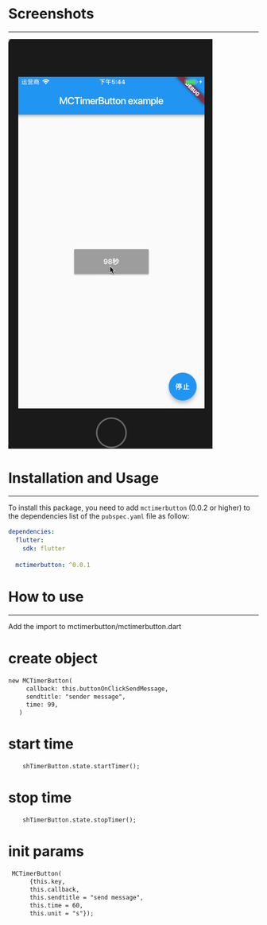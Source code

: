 # Screenshots
---
![TIMERBUTTON.gif](https://github.com/CZXBigBrother/Flutter_MCTimerButton/blob/master/mctimerbutton/example/TIMERBUTTON.gif?raw=true)
# Installation and Usage
---
To install this package, you need to add `mctimerbutton` (0.0.2 or higher) to the dependencies
list of the `pubspec.yaml` file as follow:

```yaml
dependencies:
  flutter:
    sdk: flutter

  mctimerbutton: ^0.0.1
```

# How to use
----
Add the import to mctimerbutton/mctimerbutton.dart

# create object
 ```
new MCTimerButton(
      callback: this.buttonOnClickSendMessage,
      sendtitle: "sender message",
      time: 99,
    )
```
# start time
```
    shTimerButton.state.startTimer();
```

# stop time 
```
    shTimerButton.state.stopTimer();
```
# init params
```
 MCTimerButton(
      {this.key,
      this.callback,
      this.sendtitle = "send message",
      this.time = 60,
      this.unit = "s"});
```